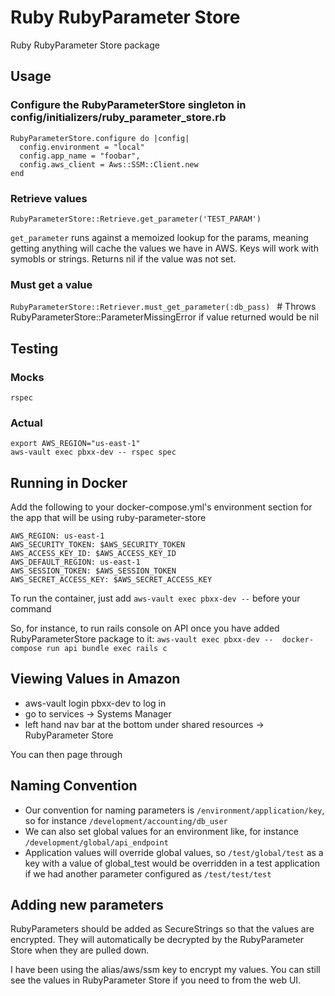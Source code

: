 # Ruby RubyParameter Store
Ruby RubyParameter Store package

## Usage

### Configure the RubyParameterStore singleton in config/initializers/ruby_parameter_store.rb
```
RubyParameterStore.configure do |config|
  config.environment = "local"
  config.app_name = "foobar",
  config.aws_client = Aws::SSM::Client.new
end
```
### Retrieve values

```
RubyParameterStore::Retrieve.get_parameter('TEST_PARAM')
```

`get_parameter` runs against a memoized lookup for the params, meaning getting anything will cache the values we have in AWS. Keys will work with symobls or strings.  Returns nil if the value was not set.

### Must get a value

```RubyParameterStore::Retriever.must_get_parameter(:db_pass) ``` # Throws RubyParameterStore::ParameterMissingError if value returned would be nil

## Testing

### Mocks

`rspec`

### Actual
```
export AWS_REGION="us-east-1"
aws-vault exec pbxx-dev -- rspec spec
```
## Running in Docker

Add the following to your docker-compose.yml's environment section for the app that will be using ruby-parameter-store
```
AWS_REGION: us-east-1
AWS_SECURITY_TOKEN: $AWS_SECURITY_TOKEN
AWS_ACCESS_KEY_ID: $AWS_ACCESS_KEY_ID
AWS_DEFAULT_REGION: us-east-1
AWS_SESSION_TOKEN: $AWS_SESSION_TOKEN
AWS_SECRET_ACCESS_KEY: $AWS_SECRET_ACCESS_KEY
```
To run the container, just add ```aws-vault exec pbxx-dev --``` before your command

So, for instance, to run rails console on API once you have added RubyParameterStore package to it:
```aws-vault exec pbxx-dev --  docker-compose run api bundle exec rails c```

## Viewing Values in Amazon

* aws-vault login pbxx-dev to log in
* go to services -> Systems Manager
* left hand nav bar at the bottom under shared resources -> RubyParameter Store

You can then page through

## Naming Convention

* Our convention for naming parameters is `/environment/application/key`, so for instance `/development/accounting/db_user`
* We can also set global values for an environment like, for instance `/development/global/api_endpoint`
* Application values will override global values, so `/test/global/test` as a key with a value of global_test would be overridden in a test application if we had another parameter configured as `/test/test/test`

## Adding new parameters

RubyParameters should be added as SecureStrings so that the values are encrypted. They will automatically be decrypted by the RubyParameter Store when they are pulled down.

I have been using the alias/aws/ssm key to encrypt my values. You can still see the values in RubyParameter Store if you need to from the web UI.
